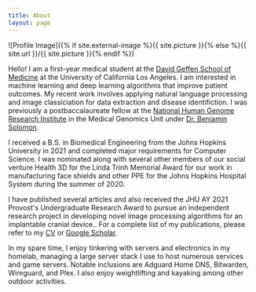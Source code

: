 ```yaml
---
title: About
layout: page
---
```

![Profile Image]({% if site.external-image %}{{ site.picture }}{% else %}{{ site.url }}/{{ site.picture }}{% endif %})

Hello! I am a first-year medical student at the [David Geffen School of Medicine](https://medschool.ucla.edu) at the 
University of California Los Angeles. I am interested in machine learning and deep learning algorithms that improve 
patient outcomes. My recent work involves applying natural language processing and image classiciation for data 
extraction and disease identifiction. I was previously a postbaccalaureate fellow at the [National Human Genome Research 
Institute](https://www.genome.gov) in the Medical Genomics Unit under 
[Dr. Benjamin Solomon](https://www.genome.gov/staff/Benjamin-Solomon-MD).

I received a B.S. in Biomedical Engineering from the Johns Hopkins University in 2021 and completed major requirements 
for Computer Science. I was nominated along with several other members of our social venture Health 3D for the Linda 
Trinh Memorial Award for our work in manufacturing face shields and other PPE for the Johns Hopkins Hospital System 
during the summer of 2020.

I have published several articles and also received the JHU AY 2021 Provost's Undergraduate Research Award to pursue an 
independent research project in developing novel image processing algorithms for an implantable cranial device.. For a 
complete list of my publications, please refer to my [CV](https://simonliu.dev/cv) or
[Google Scholar](https://scholar.google.com/citations?user=fwh_UDMAAAAJ).

In my spare time, I enjoy tinkering with servers and electronics in my homelab, managing a large server stack I use to 
host numerous services and game servers. Notable inclusions are Adguard Home DNS, Bitwarden, Wireguard, and Plex. I also 
enjoy weightlifting and kayaking among other outdoor activities.

<!-- <h2>Skills</h2>

<ul class="skill-list">
	<li>HTML - Jade - Haml - Erb</li>
	<li>Responsive (Mobile First)</li>
	<li>CSS (Stylus, Sass, Less)</li>
	<li>Css Frameworks (Bootstrap, Foundation)</li>
	<li>Javascript (Design Patterns, Testes)</li>
	<li>AngularJS - ReactJS</li>
	<li>Grunt - Gulp - Yeoman</li>
	<li>Git</li>
	<li>PHP</li>
	<li>Python</li>
	<li>MySQL - MongoDB</li>
	<li>Scrum and Kanban</li>
	<li>TDD e Continuous Integration</li>
</ul>

<h2>Projects</h2>

<ul>
	<li><a href="https://github.com/">Lorem Lorem</a></li>
	<li><a href="https://github.com/">Ipsum Dolor</a></li>
	<li><a href="https://github.com/">Dolor Lorem</a></li>
</ul> -->
